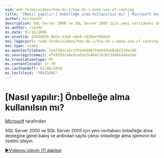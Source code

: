 ```yaml
---
uid: web-forms/videos/how-do-i/how-do-i-make-use-of-caching
title: '[Nasıl yapılır:] Önbelleğe alma kullanılsın mı? | Microsoft Docs'
author: microsoft
description: SQL Server 2000 ve SQL Server 2005 için yeni veritabanı önbelleğe alma desteğine genel bakış ve ardından sayfa çıktısı önbelleğe alma işleminin bir özetini izleyin.
ms.author: riande
ms.date: 01/16/2006
ms.assetid: 43939d36-0d3a-42b0-a9ed-c839eef6daa9
msc.legacyurl: /web-forms/videos/how-do-i/how-do-i-make-use-of-caching
msc.type: video
ms.openlocfilehash: f44738eca2c3f0146890f69d560eb0a92230ec00
ms.sourcegitcommit: e7e91932a6e91a63e2e46417626f39d6b244a3ab
ms.translationtype: MT
ms.contentlocale: tr-TR
ms.lasthandoff: 03/06/2020
ms.locfileid: "78523291"
---
```

# <a name="how-do-i-make-use-of-caching"></a>[Nasıl yapılır:] Önbelleğe alma kullanılsın mı?

[Microsoft](https://github.com/microsoft) tarafından

SQL Server 2000 ve SQL Server 2005 için yeni veritabanı önbelleğe alma desteğine genel bakış ve ardından sayfa çıktısı önbelleğe alma işleminin bir özetini izleyin.

[&#9654;Videoyu izleyin (11 dakika)](https://channel9.msdn.com/Blogs/ASP-NET-Site-Videos/how-do-i-make-use-of-caching)
